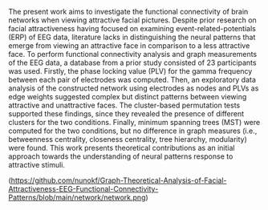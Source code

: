 The present work aims to investigate the functional connectivity of brain networks when viewing attractive facial pictures. Despite prior research on facial attractiveness having focused on examining event-related-potentials (ERP) of EEG data, literature lacks in distinguishing the neural patterns that emerge from viewing an attractive face in comparison to a less attractive face. To perform functional connectivity analysis and graph measurements of the EEG data, a database from a prior study consisted of 23 participants was used. Firstly, the phase locking value (PLV) for the gamma frequency between each pair of electrodes was computed. Then, an exploratory data analysis of the constructed network using electrodes as nodes and PLVs as edge weights suggested complex but distinct patterns between viewing attractive and unattractive faces. The cluster-based permutation tests supported these findings, since they revealed the presence of different clusters for the two conditions. Finally, minimum spanning trees (MST) were computed for the two conditions, but no difference in graph measures (i.e., betweenness centrality, closeness centrality, tree hierarchy, modularity) were found. This work presents theoretical contributions as an initial approach towards the understanding of neural patterns response to attractive stimuli.


(https://github.com/nunokf/Graph-Theoretical-Analysis-of-Facial-Attractiveness-EEG-Functional-Connectivity-Patterns/blob/main/network/network.png)
